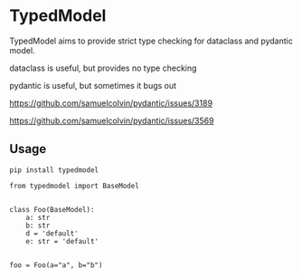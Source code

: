 # TypedModel

TypedModel aims to provide strict type checking for dataclass and pydantic model.

dataclass is useful, but provides no type checking

pydantic is useful, but sometimes it bugs out

https://github.com/samuelcolvin/pydantic/issues/3189

https://github.com/samuelcolvin/pydantic/issues/3569

## Usage

```shell
pip install typedmodel
```

```python3
from typedmodel import BaseModel


class Foo(BaseModel):
    a: str
    b: str
    d = 'default'
    e: str = 'default'


foo = Foo(a="a", b="b")

```